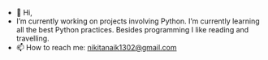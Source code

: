 - 👋 Hi, 
-    I’m currently working on projects involving Python. I’m currently learning all the best Python practices. Besides programming I like reading and travelling.
- 📫 How to reach me: nikitanaik1302@gmail.com

